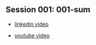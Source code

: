 ## Session 001: 001-sum

*  [linkedin video](https://www.linkedin.com/posts/mohammad-taheri1_tdd-javascript-frontend-activity-6922231875583266817-ThHe?utm_source=linkedin_share&utm_medium=member_desktop_web)

*  [youtube video](https://www.youtube.com/watch?v=JBWOHmSTpng)